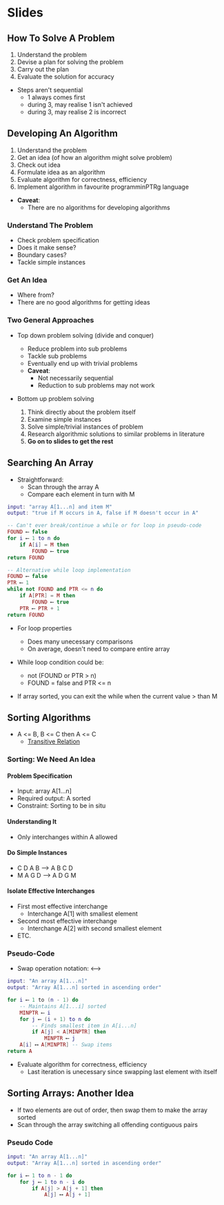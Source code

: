 # Slides

## How To Solve A Problem

1. Understand the problem
2. Devise a plan for solving the problem
3. Carry out the plan
4. Evaluate the solution for accuracy

- Steps aren't sequential
  - 1 always comes first
  - during 3, may realise 1 isn't achieved
  - during 3, may realise 2 is incorrect

## Developing An Algorithm

1. Understand the problem
2. Get an idea (of how an algorithm might solve problem)
3. Check out idea
4. Formulate idea as an algorithm
5. Evaluate algorithm for correctness, efficiency
6. Implement algorithm in favourite programminPTRg language

- **Caveat**:
  - There are no algorithms for developing algorithms

### Understand The Problem

- Check problem specification
- Does it make sense?
- Boundary cases?
- Tackle simple instances

### Get An Idea

- Where from?
- There are no good algorithms for getting ideas

### Two General Approaches

- Top down problem solving (divide and conquer)

  - Reduce problem into sub problems
  - Tackle sub problems
  - Eventually end up with trivial problems
  - **Caveat**:
    - Not necessarily sequential
    - Reduction to sub problems may not work

- Bottom up problem solving

  1. Think directly about the problem itself
  2. Examine simple instances
  3. Solve simple/trivial instances of problem
  4. Research algorithmic solutions to similar problems in literature
  5. **Go on to slides to get the rest**

## Searching An Array

- Straightforward:
  - Scan through the array A
  - Compare each element in turn with M

```lua
input: "array A[1...n] and item M"
output: "true if M occurs in A, false if M doesn't occur in A"

-- Can't ever break/continue a while or for loop in pseudo-code
FOUND ⟵ false
for i ⟵ 1 to n do
    if A[i] = M then
        FOUND ⟵ true
return FOUND

-- Alternative while loop implementation
FOUND ⟵ false
PTR ⟵ 1
while not FOUND and PTR <= n do
    if A[PTR] = M then
        FOUND ⟵ true
    PTR ⟵ PTR + 1
return FOUND
```

- For loop properties

  - Does many unecessary comparisons
  - On average, doesn't need to compare entire array

- While loop condition could be:

  - not (FOUND or PTR > n)
  - FOUND = false and PTR <= n

- If array sorted, you can exit the while when the current value > than M

## Sorting Algorithms

- A <= B, B <= C then A <= C
  - [Transitive Relation](https://en.wikipedia.org/wiki/Transitive_relation)

### Sorting: We Need An Idea

#### Problem Specification

- Input: array A[1...n]
- Required output: A sorted
- Constraint: Sorting to be in situ

#### Understanding It

- Only interchanges within A allowed

#### Do Simple Instances

- C D A B ⟶ A B C D
- M A G D ⟶ A D G M

#### Isolate Effective Interchanges

- First most effective interchange
  - Interchange A[1] with smallest element
- Second most effective interchange
  - Interchange A[2] with second smallest element
- ETC.

### Pseudo-Code

- Swap operation notation: ⟷

```lua
input: "An array A[1...n]"
output: "Array A[1...n] sorted in ascending order"

for i ⟵ 1 to (n - 1) do
    -- Maintains A[1...i] sorted
    MINPTR ⟵ i
    for j ⟵ (i + 1) to n do
        -- Finds smallest item in A[i...n]
        if A[j] < A[MINPTR] then
            MINPTR ⟵ j
    A[i] ⟷ A[MINPTR] -- Swap items
return A
```

- Evaluate algorithm for correctness, efficiency
  - Last iteration is unecessary since swapping last element with itself

## Sorting Arrays: Another Idea

- If two elements are out of order, then swap them to make the array sorted
- Scan through the array switching all offending contiguous pairs

### Pseudo Code

```lua
input: "An array A[1...n]"
output: "Array A[1...n] sorted in ascending order"

for i ⟵ 1 to n - 1 do
    for j ⟵ 1 to n - i do
        if A[j] > A[j + 1] then
            A[j] ⟷ A[j + 1]
```

